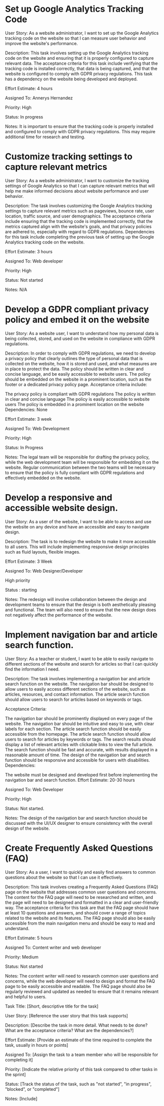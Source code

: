 # Set up Google Analytics Tracking Code

User Story: As a website administrator, I want to set up the Google Analytics tracking code on the website so that I can measure user behavior and improve the website's performance.

Description: This task involves setting up the Google Analytics tracking code on the website and ensuring that it is properly configured to capture relevant data. The acceptance criteria for this task include verifying that the tracking code is installed correctly, that data is being captured, and that the website is configured to comply with GDPR privacy regulations. This task has a dependency on the website being developed and deployed.

Effort Estimate: 4 hours

Assigned To: Annerys Hernandez

Priority: High

Status: In progress

Notes: It is important to ensure that the tracking code is properly installed and configured to comply with GDPR privacy regulations. This may require additional time for research and testing.

# Customize tracking settings to capture relevant metrics
User Story: As a website administrator, I want to customize the tracking settings of Google Analytics so that I can capture relevant metrics that will help me make informed decisions about website performance and user behavior.

Description: The task involves customizing the Google Analytics tracking settings to capture relevant metrics such as pageviews, bounce rate, user location, traffic source, and user demographics. The acceptance criteria include ensuring that the tracking code is implemented correctly, that the metrics captured align with the website's goals, and that privacy policies are adhered to, especially with regard to GDPR regulations. Dependencies for this task include completing the previous task of setting up the Google Analytics tracking code on the website.

Effort Estimate: 3 hours

Assigned To: Web developer

Priority: High

Status: Not started

Notes: N/A

# Develop a GDPR compliant privacy policy and embed it on the website 
User Story: As a website user, I want to understand how my personal data is being collected, stored, and used on the website in compliance with GDPR regulations.

Description: In order to comply with GDPR regulations, we need to develop a privacy policy that clearly outlines the type of personal data that is collected on the website, how it is stored and used, and what measures are in place to protect the data. The policy should be written in clear and concise language, and be easily accessible to website users. The policy should be embedded on the website in a prominent location, such as the footer or a dedicated privacy policy page. Acceptance criteria include:

The privacy policy is compliant with GDPR regulations
The policy is written in clear and concise language
The policy is easily accessible to website users
The policy is embedded in a prominent location on the website
Dependencies: None

Effort Estimate: 3 week

Assigned To: Web Development

Priority: High

Status: In Progress

Notes: The legal team will be responsible for drafting the privacy policy, while the web development team 
will be responsible for embedding it on the website. Regular communication between the two teams will be 
necessary to ensure that the policy is fully compliant with GDPR regulations and effectively embedded on the website.

#  Develop a responsive and accessible website design.
User Story: As a user of the website, I want to be able to access and use the website on any device and have an accessible and easy to navigate design.

Description: The task is to redesign the website to make it more accessible to all users. This will include implementing responsive design principles such as fluid layouts, flexible images.

Effort Estimate: 3 Week

Assigned To: Web Designer/Developer

High priority

Status : starting

Notes: The redesign will involve collaboration between the design and development teams to ensure
that the design is both aesthetically pleasing and functional. The team will also need to ensure that the
new design does not negatively affect the performance of the website.

# Implement navigation bar and article search function. 

User Story: As a teacher or student, I want to be able to easily navigate to different sections of the website and search for articles so that I can quickly find the information I need.

Description: The task involves implementing a navigation bar and article search function on the website. The navigation bar should be designed to allow users to easily access different sections of the website, such as articles, resources, and contact information. The article search function should allow users to search for articles based on keywords or tags.

Acceptance Criteria:

The navigation bar should be prominently displayed on every page of the website.
The navigation bar should be intuitive and easy to use, with clear labels for each section.
The article search function should be easily accessible from the homepage.
The article search function should allow users to search for articles by keywords or tags.
The search results should display a list of relevant articles with clickable links to view the full article.
The search function should be fast and accurate, with results displayed in a reasonable amount of time.
The design of the navigation bar and search function should be responsive and accessible for users with disabilities.
Dependencies:

The website must be designed and developed first before implementing the navigation bar and search function.
Effort Estimate: 20-30 hours

Assigned To: Web Developer

Priority: High

Status: Not started.

Notes: The design of the navigation bar and search function 
should be discussed with the UI/UX designer to ensure consistency with the overall design of the website.

# Create Frequently Asked Questions (FAQ) 

User Story: As a user, I want to quickly and easily find answers to common questions about the website so that I can use it effectively.

Description: This task involves creating a Frequently Asked Questions (FAQ) page on the website 
that addresses common user questions and concerns. The content for the FAQ page will need to be researched
and written, and the page will need to be designed and formatted in a clear and user-friendly way. The acceptance criteria for this task are that the FAQ page should have at least 10 questions and answers, and should cover a range of topics related to the website and its features. The FAQ page should also be easily accessible from the main navigation menu and should be easy to read and understand.

Effort Estimate: 5 hours

Assigned To: Content writer and web developer

Priority: Medium

Status: Not started

Notes: The content writer will need to research common user questions and concerns, while the web developer 
will need to design and format the FAQ page to be easily accessible and readable. The FAQ page should also be 
regularly reviewed and updated as needed to ensure that it remains relevant and helpful to users.

Task Title: [Short, descriptive title for the task]

User Story: [Reference the user story that this task supports]

Description: [Describe the task in more detail. What needs to be done? What are the acceptance criteria? What are the dependencies?]

Effort Estimate: [Provide an estimate of the time required to complete the task, usually in hours or points]

Assigned To: [Assign the task to a team member who will be responsible for completing it]

Priority: [Indicate the relative priority of this task compared to other tasks in the sprint]

Status: [Track the status of the task, such as "not started", "in progress", "blocked", or "completed"]

Notes: [Include]